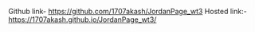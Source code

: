 Github link- https://github.com/1707akash/JordanPage_wt3
Hosted link:- https://1707akash.github.io/JordanPage_wt3/
